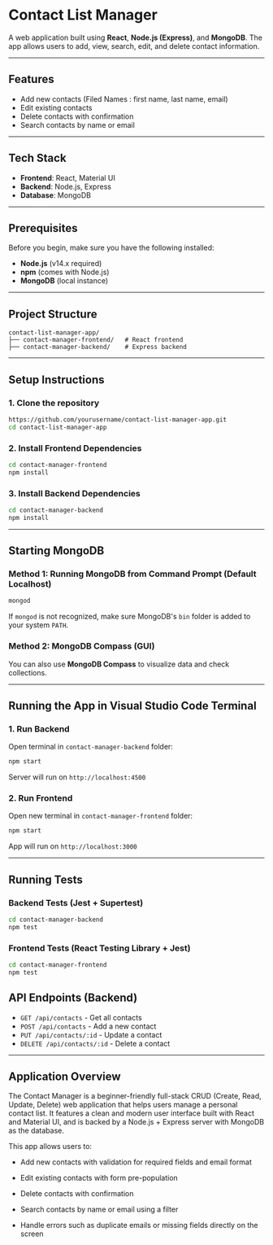 # Contact List Manager

A web application built using **React**, **Node.js (Express)**, and **MongoDB**. The app allows users to add, view, search, edit, and delete contact information.

---

## Features

* Add new contacts (Filed Names : first name, last name, email)
* Edit existing contacts
* Delete contacts with confirmation
* Search contacts by name or email

---

## Tech Stack

* **Frontend**: React, Material UI
* **Backend**: Node.js, Express
* **Database**: MongoDB

---

## Prerequisites

Before you begin, make sure you have the following installed:

* **Node.js** (v14.x required)
* **npm** (comes with Node.js)
* **MongoDB** (local instance)

---

## Project Structure

```
contact-list-manager-app/
├── contact-manager-frontend/   # React frontend
├── contact-manager-backend/    # Express backend
```

---

## Setup Instructions

### 1. Clone the repository

```bash
https://github.com/yourusername/contact-list-manager-app.git
cd contact-list-manager-app
```

### 2. Install Frontend Dependencies

```bash
cd contact-manager-frontend
npm install
```

### 3. Install Backend Dependencies

```bash
cd contact-manager-backend
npm install
```

---

## Starting MongoDB

### Method 1: Running MongoDB from Command Prompt (Default Localhost)

```bash
mongod
```

If `mongod` is not recognized, make sure MongoDB's `bin` folder is added to your system `PATH`.

### Method 2: MongoDB Compass (GUI)

You can also use **MongoDB Compass** to visualize data and check collections.

---

## Running the App in Visual Studio Code Terminal

### 1. Run Backend

Open terminal in `contact-manager-backend` folder:

```bash
npm start
```

Server will run on `http://localhost:4500`

### 2. Run Frontend

Open new terminal in `contact-manager-frontend` folder:

```bash
npm start
```

App will run on `http://localhost:3000`

---

## Running Tests

### Backend Tests (Jest + Supertest)

```bash
cd contact-manager-backend
npm test
```

### Frontend Tests (React Testing Library + Jest)

```bash
cd contact-manager-frontend
npm test
```


## API Endpoints (Backend)

* `GET /api/contacts` - Get all contacts 
* `POST /api/contacts` - Add a new contact
* `PUT /api/contacts/:id` - Update a contact
* `DELETE /api/contacts/:id` - Delete a contact

---

## Application Overview

The Contact Manager is a beginner-friendly full-stack CRUD (Create, Read, Update, Delete) web application that helps users manage a personal contact list. It features a clean and modern user interface built with React and Material UI, and is backed by a Node.js + Express server with MongoDB as the database.

This app allows users to:

* Add new contacts with validation for required fields and email format

* Edit existing contacts with form pre-population

* Delete contacts with confirmation

* Search contacts by name or email using a filter

* Handle errors such as duplicate emails or missing fields directly on the screen




